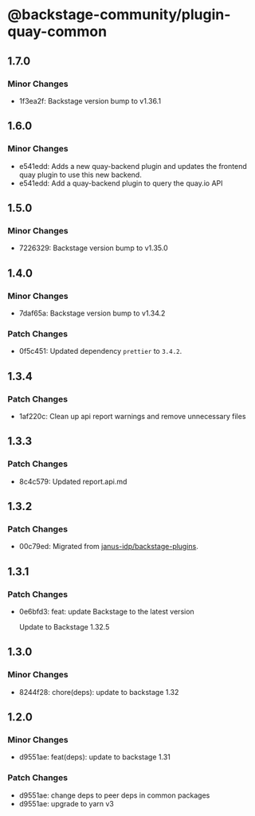 # @backstage-community/plugin-quay-common

## 1.7.0

### Minor Changes

- 1f3ea2f: Backstage version bump to v1.36.1

## 1.6.0

### Minor Changes

- e541edd: Adds a new quay-backend plugin and updates the frontend quay plugin to use this new backend.
- e541edd: Add a quay-backend plugin to query the quay.io API

## 1.5.0

### Minor Changes

- 7226329: Backstage version bump to v1.35.0

## 1.4.0

### Minor Changes

- 7daf65a: Backstage version bump to v1.34.2

### Patch Changes

- 0f5c451: Updated dependency `prettier` to `3.4.2`.

## 1.3.4

### Patch Changes

- 1af220c: Clean up api report warnings and remove unnecessary files

## 1.3.3

### Patch Changes

- 8c4c579: Updated report.api.md

## 1.3.2

### Patch Changes

- 00c79ed: Migrated from [janus-idp/backstage-plugins](https://github.com/janus-idp/backstage-plugins).

## 1.3.1

### Patch Changes

- 0e6bfd3: feat: update Backstage to the latest version

  Update to Backstage 1.32.5

## 1.3.0

### Minor Changes

- 8244f28: chore(deps): update to backstage 1.32

## 1.2.0

### Minor Changes

- d9551ae: feat(deps): update to backstage 1.31

### Patch Changes

- d9551ae: change deps to peer deps in common packages
- d9551ae: upgrade to yarn v3

